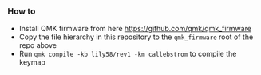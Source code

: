 ### How to
- Install QMK firmware from here https://github.com/qmk/qmk_firmware
- Copy the file hierarchy in this repository to the `qmk_firmware` root of the repo above
- Run `qmk compile -kb lily58/rev1 -km callebstrom` to compile the keymap
